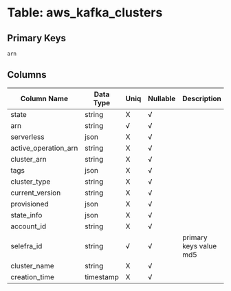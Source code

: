 # Table: aws_kafka_clusters

## Primary Keys 

```
arn
```


## Columns 

|  Column Name   |  Data Type  | Uniq | Nullable | Description | 
|  ----  | ----  | ----  | ----  | ---- | 
| state | string | X | √ |  | 
| arn | string | √ | √ |  | 
| serverless | json | X | √ |  | 
| active_operation_arn | string | X | √ |  | 
| cluster_arn | string | X | √ |  | 
| tags | json | X | √ |  | 
| cluster_type | string | X | √ |  | 
| current_version | string | X | √ |  | 
| provisioned | json | X | √ |  | 
| state_info | json | X | √ |  | 
| account_id | string | X | √ |  | 
| selefra_id | string | √ | √ | primary keys value md5 | 
| cluster_name | string | X | √ |  | 
| creation_time | timestamp | X | √ |  | 


